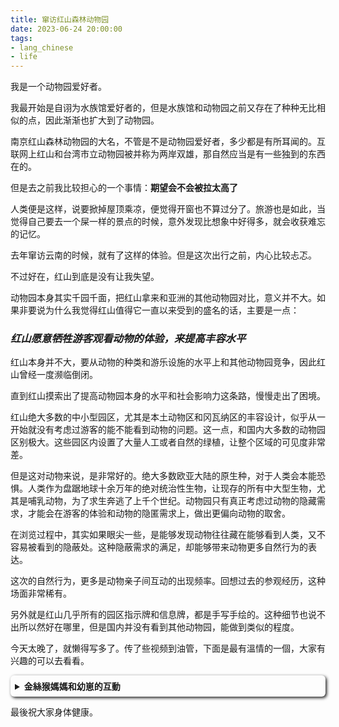 ```yaml
---
title: 窜访红山森林动物园
date: 2023-06-24 20:00:00
tags: 
- lang_chinese
- life
---
```


我是一个动物园爱好者。

我最开始是自诩为水族馆爱好者的，但是水族馆和动物园之前又存在了种种无比相似的点，因此渐渐也扩大到了动物园。

南京红山森林动物园的大名，不管是不是动物园爱好者，多少都是有所耳闻的。互联网上红山和台湾市立动物园被并称为两岸双雄，那自然应当是有一些独到的东西在的。

但是去之前我比较担心的一个事情：**期望会不会被拉太高了**

人类便是这样，说要掀掉屋顶乘凉，便觉得开窗也不算过分了。旅游也是如此，当觉得自己要去一个屎一样的景点的时候，意外发现比想象中好得多，就会收获难忘的记忆。

去年窜访云南的时候，就有了这样的体验。但是这次出行之前，内心比较忐忑。

不过好在，红山到底是没有让我失望。

动物园本身其实千园千面，把红山拿来和亚洲的其他动物园对比，意义并不大。如果非要说为什么我觉得红山值得它一直以来受到的盛名的话，主要是一点：

<h3><b><i>红山愿意牺牲游客观看动物的体验，来提高丰容水平</i></b></h3>

红山本身并不大，要从动物的种类和游乐设施的水平上和其他动物园竞争，因此红山曾经一度濒临倒闭。

直到红山摸索出了提高动物园本身的水平和社会影响力这条路，慢慢走出了困境。

红山绝大多数的中小型园区，尤其是本土动物区和冈瓦纳区的丰容设计，似乎从一开始就没有考虑过游客的能不能看到动物的问题。这一点，和国内大多数的动物园区别极大。这些园区内设置了大量人工或者自然的绿植，让整个区域的可见度非常差。

但是这对动物来说，是非常好的。绝大多数欧亚大陆的原生种，对于人类会本能恐惧。人类作为盘踞地球十余万年的绝对统治性生物，让现存的所有中大型生物，尤其是哺乳动物，为了求生奔逃了上千个世纪。动物园只有真正考虑过动物的隐藏需求，才能会在游客的体验和动物的隐匿需求上，做出更偏向动物的取舍。

在浏览过程中，其实如果眼尖一些，是能够发现动物往往藏在能够看到人类，又不容易被看到的隐蔽处。这种隐蔽需求的满足，却能够带来动物更多自然行为的表达。

这次的自然行为，更多是动物亲子间互动的出现频率。回想过去的参观经历，这种场面非常稀有。

另外就是红山几乎所有的园区指示牌和信息牌，都是手写手绘的。这种细节也说不出所以然好在哪里，但是国内并没有看到其他动物园，能做到类似的程度。

今天太晚了，就懒得写多了。传了些视频到油管，下面是最有溫情的一個，大家有兴趣的可以去看看。

<details style="box-shadow: 2px 2px 5px; border-radius: 6px; padding: .5em .5em .5em;">
    <summary><b>金絲猴媽媽和幼崽的互動</b></summary>
    <div style="position: relative; padding-bottom: 56.25%; height: 0;">
        <iframe width="560" height="315" src="https://www.youtube.com/embed/OjjrsCch_0M" frameborder="0" allow="accelerometer; autoplay; encrypted-media; gyroscope; picture-in-picture" allowfullscreen style="position: absolute; top: 0; left: 0; width: 100%; height: 100%;"></iframe>
    </div>
    <br>
</details>

最後祝大家身体健康。